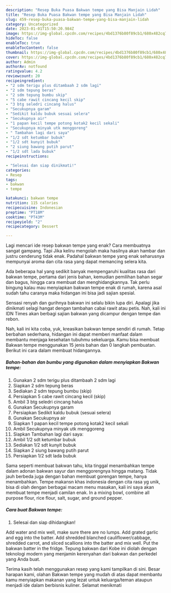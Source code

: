 ```yaml
---
description: "Resep Buka Puasa Bakwan tempe yang Bisa Manjain Lidah"
title: "Resep Buka Puasa Bakwan tempe yang Bisa Manjain Lidah"
slug: 459-resep-buka-puasa-bakwan-tempe-yang-bisa-manjain-lidah
category: Uncategorized
date: 2023-01-01T15:50:20.984Z
image: https://img-global.cpcdn.com/recipes/4bd1376b80f89cb1/680x482cq70/bakwan-tempe-foto-resep-utama.jpg
hideToc: false
enableToc: true
enableTocContent: false
thumbnail: https://img-global.cpcdn.com/recipes/4bd1376b80f89cb1/680x482cq70/bakwan-tempe-foto-resep-utama.jpg
cover: https://img-global.cpcdn.com/recipes/4bd1376b80f89cb1/680x482cq70/bakwan-tempe-foto-resep-utama.jpg
author: Admin
authorAv: notfound
ratingvalue: 4.2
reviewcount: 20
recipeingredient:
- "2 sdm terigu plus ditambaah 2 sdm lagi"
- "2 sdm tepung beras"
- "2 sdm tepung bumbu skip"
- "5 cabe rawit cincang kecil skip"
- "3 btg seledri cincang halus"
- "Secukupnya garam"
- "Sedikit kaldu bubuk sesuai selera"
- "Secukupnya air"
- "1 papan kecil tempe potong kotak2 kecil sekali"
- "Secukupnya minyak utk menggoreng"
- " Tambahan lagi dari saya"
- "1/2 sdt ketumbar bubuk"
- "1/2 sdt kunyit bubuk"
- "2 siung bawang putih parut"
- "1/2 sdt lada bubuk"
recipeinstructions:

- "Selesai dan siap dinikmati!"
categories:
- Resep
tags:
- bakwan
- tempe

katakunci: bakwan tempe 
nutrition: 115 calories
recipecuisine: Indonesian
preptime: "PT18M"
cooktime: "PT43M"
recipeyield: "2"
recipecategory: Dessert

---
```



Lagi mencari ide resep bakwan tempe yang enak? Cara membuatnya sangat gampang. Tapi Jika keliru mengolah maka hasilnya akan hambar dan justru cenderung tidak enak. Padahal bakwan tempe yang enak seharusnya mempunyai aroma dan cita rasa yang dapat memancing selera kita.


Ada beberapa hal yang sedikit banyak mempengaruhi kualitas rasa dari bakwan tempe, pertama dari jenis bahan, kemudian pemilihan bahan segar dan bagus, hingga cara membuat dan menghidangkannya. Tak perlu bingung kalau mau menyiapkan bakwan tempe enak di rumah, karena asal sudah tahu caranya maka hidangan ini bisa jadi sajian spesial.

Sensasi renyah dan gurihnya bakwan ini selalu bikin lupa diri. Apalagi jika dinikmati selagi hangat dengan tambahan cabai rawit atau petis. Nah, kali ini IDN Times akan berbagi sajian bakwan yang dicampur dengan tempe dan rebon.


Nah, kali ini kita coba, yuk, kreasikan bakwan tempe sendiri di rumah. Tetap berbahan sederhana, hidangan ini dapat memberi manfaat dalam membantu menjaga kesehatan tubuhmu sekeluarga. Kamu bisa membuat Bakwan tempe menggunakan 15 jenis bahan dan 0 langkah pembuatan. Berikut ini cara dalam membuat hidangannya.

<!--inarticleads1-->

##### Bahan-bahan dan bumbu yang digunakan dalam menyiapkan Bakwan tempe:

1. Gunakan 2 sdm terigu plus ditambaah 2 sdm lagi
1. Siapkan 2 sdm tepung beras
1. Sediakan 2 sdm tepung bumbu (skip)
1. Persiapkan 5 cabe rawit cincang kecil (skip)
1. Ambil 3 btg seledri cincang halus
1. Gunakan Secukupnya garam
1. Persiapkan Sedikit kaldu bubuk (sesuai selera)
1. Gunakan Secukupnya air
1. Siapkan 1 papan kecil tempe potong kotak2 kecil sekali
1. Ambil Secukupnya minyak utk menggoreng
1. Siapkan  Tambahan lagi dari saya:
1. Ambil 1/2 sdt ketumbar bubuk
1. Sediakan 1/2 sdt kunyit bubuk
1. Siapkan 2 siung bawang putih parut
1. Persiapkan 1/2 sdt lada bubuk


Sama seperti membuat bakwan tahu, kita tinggal menambahkan tempe dalam adonan bakwan sayur dan menggorengnya hingga matang. Tidak jauh berbeda juga dengan bahan membuat gorengan tempe, hanya menambahkan. Tempe makansn khas indonesia dengan cita rasa yg unik, bisa di olah dengan berbagai macam menu masakan, kali ini saya akan membuat tempe menjadi camilan enak. In a mixing bowl, combine all purpose flour, rice flour, salt, sugar, and ground pepper. 

<!--inarticleads2-->

##### Cara buat Bakwan tempe:


1. Selesai dan siap dihidangkan!

Add water and mix well, make sure there are no lumps. Add grated garlic and egg into the batter. Add shredded blanched cauliflower/cabbage, shredded carrot, and sliced scallions into the batter and mix well. Put the bakwan batter in the fridge. Tepung bakwan dari Kobe ini diolah dengan teknologi modern yang menjamin kerenyahan dari bakwan dan perkedel yang Anda buat. 

Terima kasih telah menggunakan resep yang kami tampilkan di sini. Besar harapan kami, olahan Bakwan tempe yang mudah di atas dapat membantu kamu menyiapkan makanan yang lezat untuk keluarga/teman ataupun menjadi ide dalam berbisnis kuliner. Selamat menikmati
